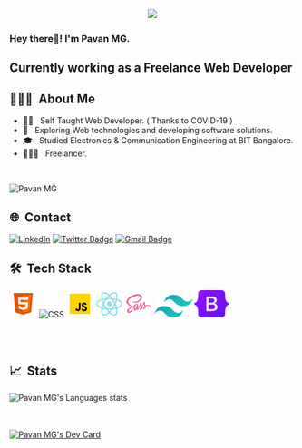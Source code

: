 <p align="center">
  <img src="https://github.com/thompsonemerson/thompsonemerson/raw/master/cover-thompson.png" height="200"/>
</p>

<h3> Hey there👋! I'm Pavan MG.</h2>
<h2> Currently working as a Freelance Web Developer </h2>

## 👨🏻‍💻 &nbsp;About Me 

- 🧑‍💻 &nbsp; Self Taught Web Developer. ( Thanks to COVID-19 )
- 🤔 &nbsp; Exploring Web technologies and developing software solutions.
- 🎓 &nbsp; Studied Electronics & Communication Engineering at BIT Bangalore.
- 👨🏻‍💻 &nbsp; Freelancer.

<br>
<p align="left"> 
  <img src="https://komarev.com/ghpvc/?username=pavanmg007&label=Profile%20views&color=0e75b6&style=flat" alt="Pavan MG" />
</p>

## 🌐 &nbsp;Contact

[![LinkedIn](https://img.shields.io/badge/-pavanmg007-blue?style=plastic&logo=linkedin&logoColor=white&link=https://www.linkedin.com/in/pavanmg007/)](https://www.linkedin.com/in/pavanmg007/)
[![Twitter Badge](https://img.shields.io/badge/-@pavanmg007-1ca0f1?style=flat-square&labelColor=1ca0f1&logo=twitter&logoColor=white&link=https://twitter.com/pavanmg007)](https://twitter.com/pavanmg007)
[![Gmail Badge](https://img.shields.io/badge/-contact.pavanmg@gmail.com-c14438?style=flat-square&logo=Gmail&logoColor=white&link=mailto:contact.pavanmg@gmail.com)](mailto:contact.pavanmg@gmail.com)


## 🛠 &nbsp;Tech Stack

<p>
    <img alt="HTML" title="HTML" height="48" width="auto" src="./assets/html.png">
    <img alt="CSS" title="CSS" height="48" width="auto" src="https://img.icons8.com/color/344/css3.png">
    <img alt="JavaScript" title="JavaScript" height="48" width="auto" src="./assets/javascript.gif">
    <img alt="React" title="React" height="48" width="auto" src="./assets/React.png">
    <img alt="Sass" title="Sass" height="48" width="auto" src="./assets/Sass.png">
    <img alt="Tailwind" title="Tailwind" height="40" width="auto" src="./assets/tailwind.png">
    <img alt="Bootstrap" title="Bootstrap" height="48" width="auto" src="./assets/Bootstrap.png">
</p>
<br/>
<br/>

## 📈 &nbsp;Stats

<!-- ![Pavan MG's github stats](https://github-readme-stats.vercel.app/api?username=pavanmg007&hide=["issues"]&show_icons=true&line_height=30) -->

![Pavan MG's Languages stats](https://github-readme-stats.vercel.app/api/top-langs/?username=pavanmg007&theme=buefy&layout=compact&langs_count=10)

<br/>
<br/>
<a href="https://app.daily.dev/pavanmg007"><img src="https://api.daily.dev/devcards/b060cf5be27149f3ab9384a26a659000.png?r=mqx" width="300" alt="Pavan MG's Dev Card"/></a>

